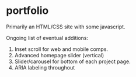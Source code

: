 # portfolio

Primarily an HTML/CSS site with some javascript.

Ongoing list of eventual additions:
1. Inset scroll for web and mobile comps.
2. Advanced homepage slider (vertical)
3. Slider/carousel for bottom of each project page.
4. ARIA labeling throughout
